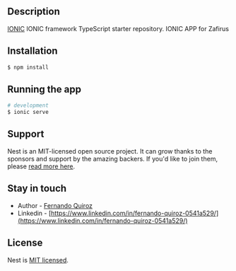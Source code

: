 ## Description

[IONIC](https://ionicframework.com/) IONIC framework TypeScript starter repository.
IONIC APP for Zafirus

## Installation

```bash
$ npm install
```

## Running the app

```bash
# development
$ ionic serve

```


## Support

Nest is an MIT-licensed open source project. It can grow thanks to the sponsors and support by the amazing backers. If you'd like to join them, please [read more here](https://docs.nestjs.com/support).

## Stay in touch

- Author - [Fernando Quiroz](https://github.com/fquiroz)
- Linkedin - [https://www.linkedin.com/in/fernando-quiroz-0541a529/](https://www.linkedin.com/in/fernando-quiroz-0541a529/)

## License

Nest is [MIT licensed](LICENSE).

